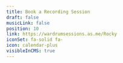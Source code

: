 ```yaml
---
title: Book a Recording Session
draft: false
musicLink: false
position: 10
link: https://wardrumsessions.as.me/Rocky
iconSet: fa-solid fa-
icon: calendar-plus
visibleInCMS: true
---
```

